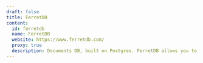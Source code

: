 ```yaml
---
draft: false
title: FerretDB
content:
  id: ferretdb
  name: FerretDB
  website: https://www.ferretdb.com/
  proxy: true
  description: Documents DB, built on Postgres. FerretDB allows you to use MongoDB drivers seamlessly with PostgreSQL as the database backend. Use all tools, drivers, UIs, and the same query language and stay open-source.
---
```

